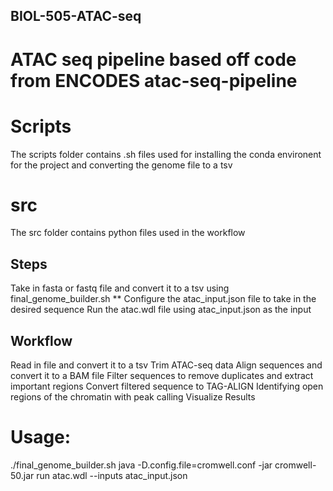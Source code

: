 ## BIOL-505-ATAC-seq
# ATAC seq pipeline based off code from ENCODES atac-seq-pipeline

# Scripts
The scripts folder contains .sh files used for installing the conda environent for the project and converting the genome file to a tsv

# src
The src folder contains python files used in the workflow

## Steps
Take in fasta or fastq file and convert it to a tsv using final_genome_builder.sh
** Configure the atac_input.json file to take in the desired sequence
Run the atac.wdl file using atac_input.json as the input

## Workflow 

Read in file and convert it to a tsv
Trim ATAC-seq data
Align sequences and convert it to a BAM file
Filter sequences to remove duplicates and extract important regions
Convert filtered sequence to TAG-ALIGN 
Identifying open regions of the chromatin with peak calling
Visualize Results

# Usage:
./final_genome_builder.sh
java -D.config.file=cromwell.conf -jar cromwell-50.jar run atac.wdl --inputs atac_input.json

